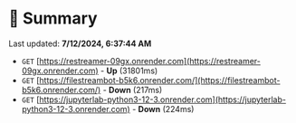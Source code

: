 # 📖 Summary
Last updated: **7/12/2024, 6:37:44 AM**

- `GET` [https://restreamer-09gx.onrender.com](https://restreamer-09gx.onrender.com) - **Up** (31801ms)
- `GET` [https://filestreambot-b5k6.onrender.com/](https://filestreambot-b5k6.onrender.com/) - **Down** (217ms)
- `GET` [https://jupyterlab-python3-12-3.onrender.com](https://jupyterlab-python3-12-3.onrender.com) - **Down** (224ms)
